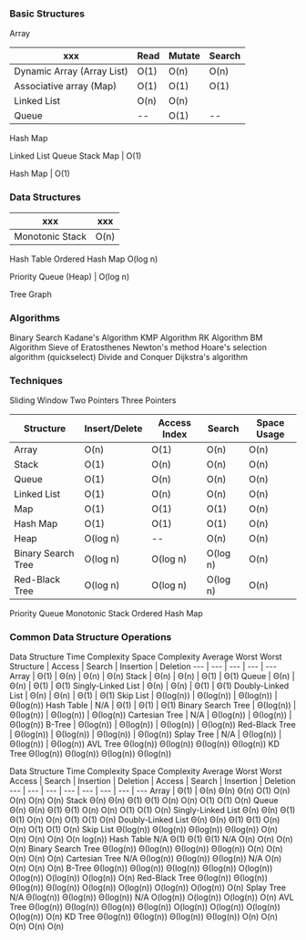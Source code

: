 ### Basic Structures

Array

xxx | Read | Mutate | Search
--- | --- | --- | ---
Dynamic Array (Array List)| O(1) | O(n) | O(n)
Associative array (Map) | O(1) | O(1) | O(1)
Linked List | O(n) | O(n)
Queue | -- | O(1) | --

Hash Map

Linked List
Queue
Stack
Map | O(1)


Hash Map | O(1)


### Data Structures
xxx | xxx
--- | ---
Monotonic Stack | O(n)

Hash Table
Ordered Hash Map O(log n)

Priority Queue (Heap) | O(log n)

Tree
Graph

### Algorithms
Binary Search
Kadane's Algorithm
KMP Algorithm
RK Algorithm
BM Algorithm
Sieve of Eratosthenes
Newton's method
Hoare's selection algorithm (quickselect)
Divide and Conquer
Dijkstra's algorithm

### Techniques
Sliding Window
Two Pointers
Three Pointers


Structure   | Insert/Delete | Access Index | Search | Space Usage
---         | ---      | ---    | ---    | ---
Array       | O(n)     | O(1)   | O(n)   | O(n)
Stack	    | O(1)     | O(n)   | O(n)   | O(n)
Queue       | O(1)     | O(n)   | O(n)   | O(n)
Linked List | O(1)     | O(n)   | O(n)   | O(n)
Map         | O(1)     | O(1)   | O(1)   | O(n)
Hash Map    | O(1)     | O(1)   | O(1)   | O(n)
Heap        | O(log n) | --     | O(n)   | O(n)
Binary Search Tree | O(log n) | O(log n) | O(log n) | O(n)
Red-Black Tree | O(log n) | O(log n) | O(log n) | O(n)


Priority Queue
Monotonic Stack
Ordered Hash Map



### Common Data Structure Operations
Data Structure	Time Complexity	Space Complexity
Average	Worst	Worst
Structure | Access | Search | Insertion | Deletion
---       | ---    | ---    | ---       | ---
Array     | Θ(1)   | Θ(n)   | Θ(n)      | Θ(n)
Stack     | Θ(n)   | Θ(n)   | Θ(1)      | Θ(1)
Queue | Θ(n) | Θ(n) | Θ(1) | Θ(1)
Singly-Linked List | Θ(n) | Θ(n) | Θ(1) | Θ(1)
Doubly-Linked List | Θ(n) | Θ(n) | Θ(1) | Θ(1)
Skip List | Θ(log(n)) | Θ(log(n)) | Θ(log(n)) | Θ(log(n))
Hash Table | N/A | Θ(1) | Θ(1) | Θ(1)
Binary Search Tree | Θ(log(n)) | Θ(log(n)) | Θ(log(n)) | Θ(log(n))
Cartesian Tree | N/A | Θ(log(n)) | Θ(log(n)) | Θ(log(n))
B-Tree | Θ(log(n)) | Θ(log(n)) | Θ(log(n)) | Θ(log(n))
Red-Black Tree | Θ(log(n)) | Θ(log(n)) | Θ(log(n)) | Θ(log(n))
Splay Tree | N/A | Θ(log(n)) | Θ(log(n)) | Θ(log(n))
AVL Tree	Θ(log(n))	Θ(log(n))	Θ(log(n))	Θ(log(n))
KD Tree	Θ(log(n))	Θ(log(n))	Θ(log(n))	Θ(log(n))


Data Structure	Time Complexity	Space Complexity
Average	Worst	Worst
Access | Search | Insertion | Deletion | Access | Search | Insertion | Deletion
---    | ---    | ---       | ---      | ---    | ---    | ---       | ---
Array	| Θ(1)	| Θ(n)	Θ(n)	Θ(n)	O(1)	O(n)	O(n)	O(n)	O(n)
Stack	Θ(n)	Θ(n)	Θ(1)	Θ(1)	O(n)	O(n)	O(1)	O(1)	O(n)
Queue	Θ(n)	Θ(n)	Θ(1)	Θ(1)	O(n)	O(n)	O(1)	O(1)	O(n)
Singly-Linked List	Θ(n)	Θ(n)	Θ(1)	Θ(1)	O(n)	O(n)	O(1)	O(1)	O(n)
Doubly-Linked List	Θ(n)	Θ(n)	Θ(1)	Θ(1)	O(n)	O(n)	O(1)	O(1)	O(n)
Skip List	Θ(log(n))	Θ(log(n))	Θ(log(n))	Θ(log(n))	O(n)	O(n)	O(n)	O(n)	O(n log(n))
Hash Table	N/A	Θ(1)	Θ(1)	Θ(1)	N/A	O(n)	O(n)	O(n)	O(n)
Binary Search Tree	Θ(log(n))	Θ(log(n))	Θ(log(n))	Θ(log(n))	O(n)	O(n)	O(n)	O(n)	O(n)
Cartesian Tree	N/A	Θ(log(n))	Θ(log(n))	Θ(log(n))	N/A	O(n)	O(n)	O(n)	O(n)
B-Tree	Θ(log(n))	Θ(log(n))	Θ(log(n))	Θ(log(n))	O(log(n))	O(log(n))	O(log(n))	O(log(n))	O(n)
Red-Black Tree	Θ(log(n))	Θ(log(n))	Θ(log(n))	Θ(log(n))	O(log(n))	O(log(n))	O(log(n))	O(log(n))	O(n)
Splay Tree	N/A	Θ(log(n))	Θ(log(n))	Θ(log(n))	N/A	O(log(n))	O(log(n))	O(log(n))	O(n)
AVL Tree	Θ(log(n))	Θ(log(n))	Θ(log(n))	Θ(log(n))	O(log(n))	O(log(n))	O(log(n))	O(log(n))	O(n)
KD Tree	Θ(log(n))	Θ(log(n))	Θ(log(n))	Θ(log(n))	O(n)	O(n)	O(n)	O(n)	O(n)